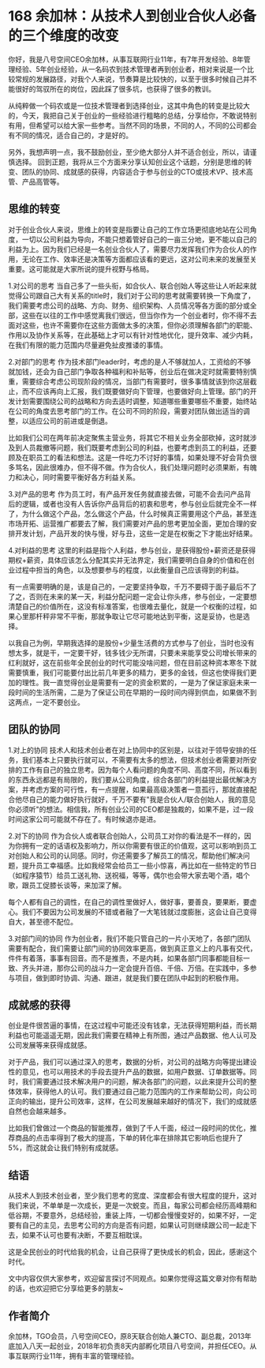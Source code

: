 # 168 余加林：从技术人到创业合伙人必备的三个维度的改变

你好，我是八号空间CEO余加林，从事互联网行业11年，有7年开发经验、8年管理经验、5年创业经验，从一名码农到技术管理者再到创业者，相对来说是一个比较常规的发展路径，对我个人来说，节奏算是比较快的，以至于很多时候自己并不能很好的驾驭所在的岗位，因此踩了很多坑，也获得了很多的教训。

从纯粹做一个码农或是一位技术管理者到选择创业，这其中角色的转变是比较大的，今天，我把自己关于创业的一些经验进行粗略的总结，分享给你，不敢说特别有用，但希望可以给大家一些参考。当然不同的场景，不同的人，不同的公司都会有不同的情况，适合自己的，才是好的。

另外，我想声明一点，我不鼓励创业，至少绝大部分人并不适合创业，所以，请谨慎选择。
回到正题，我将从三个方面来分享认知创业这个话题，分别是思维的转变、团队的协同、成就感的获得，内容适合于参与创业的CTO或技术VP、技术高管、产品高管等。

## 思维的转变

对于创业合伙人来说，思维上的转变是指要让自己的工作立场更彻底地站在公司角度，一切以公司利益为导向，不能只想着管好自己的一亩三分地，更不能以自己的利益为上。因为我们已经是一名创业合伙人了，需要尽力发挥我们作为合伙人的作用，无论在工作、效率还是决策等方面都应该看的更远，这对公司未来的发展至关重要。这可能就是大家所说的提升视野与格局。

1.对公司的思考
当自己多了一些头衔，如合伙人、联合创始人等这些让人听起来就觉得公司跟自己大有关系的title时，我们对于公司的思考就需要转换一下角度了，我们需要考虑公司的战略、方向、财务、组织架构、人员情况等各方面的部分或全部，这些在以往的工作中感觉离我们很远，但当你作为一个创业者时，你不得不去面对这些，也许不需要你在这些方面做太多的决策，但你必须理解各部门的职能、作用以及协作关系等，在此基础上才可以有针对性地优化，提升效率、减少内耗，在我们有限的能力范围内尽量避免扯皮推诿的事情。

2.对部门的思考
作为技术部门leader时，考虑的是人不够就加人，工资给的不够就加钱，还会为自己部门争取各种福利和补贴等，创业后在做决定时就需要特别慎重，需要综合考虑公司现阶段的情况，当部门有需要时，很多事情就该到你这层截止，而不应该再向上汇报，我们既要做好向下管理，也要做好向上管理。部门的开发计划需要围绕公司的战略和方向去适时调整，知道哪些重要哪些不重要，始终站在公司的角度去思考部门的工作。在公司不同的阶段，需要对团队做出适当的调整，以适应公司的前进或是倒退。

比如我们公司在两年前决定聚焦主营业务，将其它不相关业务全部砍掉，这时就涉及到人员裁撤等问题，我们既要考虑到公司的利益，也要考虑到员工的利益，还要顾及在职员工的看法和想法。这是一件吃力不讨好的事情，如果处理不好会背负很多骂名，因此很难办，但不得不做。作为合伙人，我们处理问题时必须果断，有魄力和决心，同时需要平衡好各方利益关系。

3.对产品的思考
作为员工时，有产品开发任务就直接去做，可能不会去问产品背后的逻辑，或者也没有人告诉你产品背后的初衷和思考，参与创业后就完全不一样了，为什么做这个产品，怎么做这个产品，什么时候真正需要用这个产品，甚至连市场开拓、运营推广都要去了解，我们需要对产品的思考更加全面，更加合理的安排开发计划，产品开发的快与慢，好与丑，这些一定是在权衡之下才能出好结果。

4.对利益的思考
这里的利益是指个人利益，参与创业，是获得股份+薪资还是获得期权+薪资，具体应该怎么分配其实并无法界定，我们需要明白自身的价值和在创业过程中担当的角色，以及想要参与的程度，以此衡量自己应该得到的利益。

有一点需要明确的是，该是自己的，一定要坚持争取，千万不要碍于面子最后不了了之，否则在未来的某一天，利益分配问题一定会让你头疼，参与创业，一定要想清楚自己的价值所在，这没有标准答案，也很难去量化，就是一个权衡的过程，如果心里那杆秤非常不平衡，那就争取让它尽可能地达到平衡，这是妥协，也是选择。

以我自己为例，早期我选择的是股份+少量生活费的方式参与了创业，当时也没有想太多，就是干，一定要干好，钱多钱少无所谓，只要未来能享受公司增长带来的红利就好，这在前些年全民创业的时代可能没啥问题，但在目前这种资本寒冬下就需要慎重，我们可能要付出比前几年更多的精力，更多的金钱，但这也使得我们更加的理性。我一直觉得创业是需要有一定的资金积累的，一是为了保证家庭未来一段时间的生活所需，二是为了保证公司在早期的一段时间内得到供血，如果做不到这两点，一定不要创业。

## 团队的协同

1.对上的协同
技术人和技术创业者在对上协同中的区别是，以往对于领导安排的任务，我们基本上只要执行就可以，不需要有太多的想法，但技术创业者需要对所安排的工作有自己的独立思考。因为每个人看问题的角度不同、高度不同，所以看到的东西永远都是有局限的，我们要从公司角度，综合各部门的利益提出最优解决方案，并考虑方案的可行性，有一点提醒，如果最高级决策者一意孤行，那就直接配合他尽自己的能力做好执行就好，千万不要有"我是合伙人/联合创始人，我的意见你必须听"的想法。相信我，所有创业公司的CEO都是独裁的，如果不是，过一段时间这家公司可能就不存在了。有时候退亦是进。

2.对下的协同
作为合伙人或者联合创始人，公司员工对你的看法是不一样的，因为你拥有一定的话语权及影响力，所以你需要有很正的价值观，这可以影响到员工对创始人和公司的认同感。同时，你还需要多了解员工的情况，帮助他们解决问题，提升员工幸福感。比如我经常会给员工一些小惊喜，再比如在一些特定的节日（如程序猿节）给员工送礼物、送祝福，等等，偶尔也会带大家去喝个酒，唱个歌，跟员工促膝长谈等，来加深了解。

每个人都有自己的调性，在自己的调性里做好人，做好事，要善良，要果断，要虚心。我们不要因为公司发展的不错或者融了一大笔钱就过度膨胀，这会让自己变得自大，甚至德不配位。

3.对部门间的协同
作为创业者，我们不能只管自己的一片小天地了，各部门团队需要有配合，我们需要让部门间的协同效率更高，做到真正意义上的凡事有交代，件件有着落，事事有回音。而不是推责，不是内耗，如果各部门同事都能目标一致、齐头并进，那你公司的战斗力一定会提升百倍、千倍、万倍。在实践中，多参与项目，做到即时协调、沟通、跟进，就是我们要在团队中起到的积极作用。

## 成就感的获得

创业是件很苦逼的事情，在这过程中可能还没有钱拿，无法获得短期利益，而长期利益也可能遥遥无期，因此我们需要在精神上有所图，通过产品数据、他人认可及公司发展等来获得成就感。

对于产品，我们可以通过深入的思考，数据的分析，对公司的战略方向等提出建设性的意见，也可以用技术的手段去提升产品的数据，如用户数据、订单数据等。同时，我们需要通过技术解决用户的问题，解决各部门的问题，以此来提升公司的整体效率，获得他人的认可。我们要通过自己能力范围内的工作来帮助公司，向公司正向的输出，提升公司效率，这样，在公司发展越来越好的情况下，我们的成就感自然也会越来越多。

比如我们曾做过一个商品的智能推荐，做到了千人千面，经过一段时间的优化，推荐商品的点击率得到了极大的提高，下单的转化率在排除其它影响后也提升了5%，而这就会让我们特别有成就感。

## 结语

从技术人到技术创业者，至少我们思考的宽度、深度都会有很大程度的提升，这对我们来说，不单单是一次成长，更是一次蜕变。而且，每家公司都会经历高峰期和低谷期，不要意外，总结经验，重装上阵，一切都会慢慢变好的，如果不好，一定要有自己的主见，去思考公司的方向是否有问题，如果认可则继续跟公司一起走下去，如果不认可也要有决断，不要互相耽误。

这是全民创业的时代给我的机会，让自己获得了更快成长的机会，因此，感谢这个时代。

文中内容仅供大家参考，欢迎留言探讨不同观点。如果你觉得这篇文章对你有帮助的话，也欢迎把它分享给更多的朋友\~

## 作者简介

余加林，TGO会员，八号空间CEO，原8天联合创始人兼CTO、副总裁，2013年底加入八天一起创业，2018年初负责8天内部孵化项目八号空间，并担任CEO。从事互联网行业11年，拥有丰富的管理经验。
